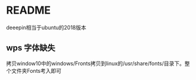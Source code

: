 # README
deeepin相当于ubuntu的2018版本

## wps 字体缺失

拷贝window10中的windows/Fronts拷贝到linux的/usr/share/fonts/目录下。整个文件夹Fonts考入即可
